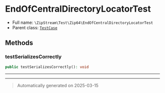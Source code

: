
# EndOfCentralDirectoryLocatorTest





* Full name: `\ZipStream\Test\Zip64\EndOfCentralDirectoryLocatorTest`
* Parent class: [`TestCase`](../../../PHPUnit/Framework/TestCase.md)




## Methods


### testSerializesCorrectly



```php
public testSerializesCorrectly(): void
```












***


***
> Automatically generated on 2025-03-15
